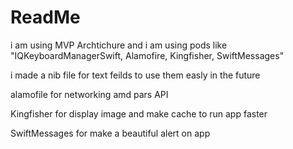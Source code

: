 # ReadMe

i am using MVP Archtichure and i am using pods like "IQKeyboardManagerSwift, Alamofire, Kingfisher, SwiftMessages"

i made a nib file for text feilds to use them easly in the future


alamofile 
for networking amd pars API 


Kingfisher
for display image and make cache to run app faster


SwiftMessages
for make a beautiful alert on app
